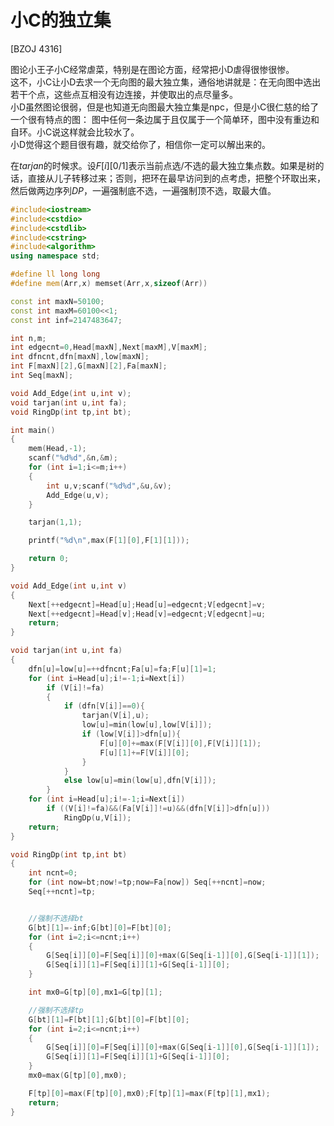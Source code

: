 # 小C的独立集
[BZOJ 4316]

图论小王子小C经常虐菜，特别是在图论方面，经常把小D虐得很惨很惨。  
这不，小C让小D去求一个无向图的最大独立集，通俗地讲就是：在无向图中选出若干个点，这些点互相没有边连接，并使取出的点尽量多。  
小D虽然图论很弱，但是也知道无向图最大独立集是npc，但是小C很仁慈的给了一个很有特点的图： 图中任何一条边属于且仅属于一个简单环，图中没有重边和自环。小C说这样就会比较水了。  
小D觉得这个题目很有趣，就交给你了，相信你一定可以解出来的。

在$tarjan$的时候求。设$F[i][0/1]$表示当前点选/不选的最大独立集点数。如果是树的话，直接从儿子转移过来；否则，把环在最早访问到的点考虑，把整个环取出来，然后做两边序列$DP$，一遍强制底不选，一遍强制顶不选，取最大值。

```cpp
#include<iostream>
#include<cstdio>
#include<cstdlib>
#include<cstring>
#include<algorithm>
using namespace std;

#define ll long long
#define mem(Arr,x) memset(Arr,x,sizeof(Arr))

const int maxN=50100;
const int maxM=60100<<1;
const int inf=2147483647;

int n,m;
int edgecnt=0,Head[maxN],Next[maxM],V[maxM];
int dfncnt,dfn[maxN],low[maxN];
int F[maxN][2],G[maxN][2],Fa[maxN];
int Seq[maxN];

void Add_Edge(int u,int v);
void tarjan(int u,int fa);
void RingDp(int tp,int bt);

int main()
{
	mem(Head,-1);
	scanf("%d%d",&n,&m);
	for (int i=1;i<=m;i++)
	{
		int u,v;scanf("%d%d",&u,&v);
		Add_Edge(u,v);
	}

	tarjan(1,1);

	printf("%d\n",max(F[1][0],F[1][1]));

	return 0;
}

void Add_Edge(int u,int v)
{
	Next[++edgecnt]=Head[u];Head[u]=edgecnt;V[edgecnt]=v;
	Next[++edgecnt]=Head[v];Head[v]=edgecnt;V[edgecnt]=u;
	return;
}

void tarjan(int u,int fa)
{
	dfn[u]=low[u]=++dfncnt;Fa[u]=fa;F[u][1]=1;
	for (int i=Head[u];i!=-1;i=Next[i])
		if (V[i]!=fa)
		{
			if (dfn[V[i]]==0){
				tarjan(V[i],u);
				low[u]=min(low[u],low[V[i]]);
				if (low[V[i]]>dfn[u]){
					F[u][0]+=max(F[V[i]][0],F[V[i]][1]);
					F[u][1]+=F[V[i]][0];
				}
			}
			else low[u]=min(low[u],dfn[V[i]]);
		}
	for (int i=Head[u];i!=-1;i=Next[i])
		if ((V[i]!=fa)&&(Fa[V[i]]!=u)&&(dfn[V[i]]>dfn[u]))
			RingDp(u,V[i]);
	return;
}

void RingDp(int tp,int bt)
{
	int ncnt=0;
	for (int now=bt;now!=tp;now=Fa[now]) Seq[++ncnt]=now;
	Seq[++ncnt]=tp;


	//强制不选择bt
	G[bt][1]=-inf;G[bt][0]=F[bt][0];
	for (int i=2;i<=ncnt;i++)
	{
		G[Seq[i]][0]=F[Seq[i]][0]+max(G[Seq[i-1]][0],G[Seq[i-1]][1]);
		G[Seq[i]][1]=F[Seq[i]][1]+G[Seq[i-1]][0];
	}

	int mx0=G[tp][0],mx1=G[tp][1];

	//强制不选择tp
	G[bt][1]=F[bt][1];G[bt][0]=F[bt][0];
	for (int i=2;i<=ncnt;i++)
	{
		G[Seq[i]][0]=F[Seq[i]][0]+max(G[Seq[i-1]][0],G[Seq[i-1]][1]);
		G[Seq[i]][1]=F[Seq[i]][1]+G[Seq[i-1]][0];
	}
	mx0=max(G[tp][0],mx0);

	F[tp][0]=max(F[tp][0],mx0);F[tp][1]=max(F[tp][1],mx1);
	return;
}
```


